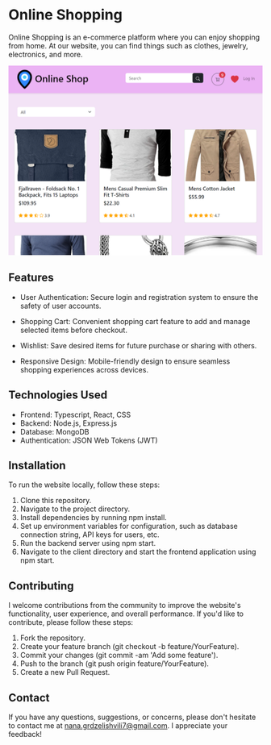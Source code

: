 # Online Shopping

Online Shopping is an e-commerce platform where you can enjoy shopping from home. At our website, you can find things such as clothes, jewelry, electronics, and more.

![preview](website.png)

## Features

- User Authentication: Secure login and registration system to ensure the safety of user accounts.

- Shopping Cart: Convenient shopping cart feature to add and manage selected items before checkout.

- Wishlist: Save desired items for future purchase or sharing with others.

- Responsive Design: Mobile-friendly design to ensure seamless shopping experiences across devices.

## Technologies Used

- Frontend: Typescript, React, CSS
- Backend: Node.js, Express.js
- Database: MongoDB
- Authentication: JSON Web Tokens (JWT)

## Installation

To run the website locally, follow these steps:

1. Clone this repository.
2. Navigate to the project directory.
3. Install dependencies by running npm install.
4. Set up environment variables for configuration, such as database connection string, API keys for users, etc.
5. Run the backend server using npm start.
6. Navigate to the client directory and start the frontend application using npm start.

## Contributing

I welcome contributions from the community to improve the website's functionality, user experience, and overall performance. If you'd like to contribute, please follow these steps:

1. Fork the repository.
2. Create your feature branch (git checkout -b feature/YourFeature).
3. Commit your changes (git commit -am 'Add some feature').
4. Push to the branch (git push origin feature/YourFeature).
5. Create a new Pull Request.

## Contact

If you have any questions, suggestions, or concerns, please don't hesitate to contact me at nana.grdzelishvili7@gmail.com. I appreciate your feedback!
